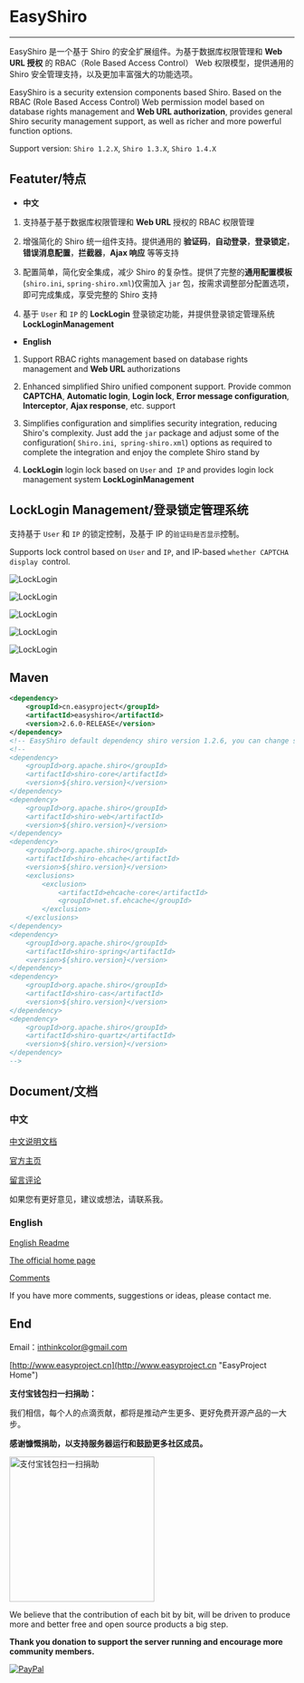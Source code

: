 # EasyShiro 

---------------

EasyShiro 是一个基于 Shiro 的安全扩展组件。为基于数据库权限管理和 **Web URL 授权** 的 RBAC（Role Based Access Control） Web 权限模型，提供通用的 Shiro 安全管理支持，以及更加丰富强大的功能选项。


EasyShiro is a security extension components based Shiro. Based on the RBAC (Role Based Access Control) Web permission model based on database rights management and **Web URL authorization**, provides general Shiro security management support, as well as richer and more powerful function options.


Support version: `Shiro 1.2.X`, `Shiro 1.3.X`, `Shiro 1.4.X`


## Featuter/特点

- **中文**

 1. 支持基于基于数据库权限管理和 **Web URL** 授权的 RBAC 权限管理

 2. 增强简化的 Shiro 统一组件支持。提供通用的 **验证码**，**自动登录**，**登录锁定**，**错误消息配置**，**拦截器**，**Ajax 响应** 等等支持
 
 3. 配置简单，简化安全集成，减少 Shiro 的复杂性。提供了完整的**通用配置模板**(`shiro.ini`, `spring-shiro.xml`)仅需加入 `jar` 包，按需求调整部分配置选项，即可完成集成，享受完整的 Shiro 支持

 4. 基于 `User` 和 `IP` 的 **LockLogin** 登录锁定功能，并提供登录锁定管理系统 **LockLoginManagement**

- **English**

 1. Support RBAC rights management based on database rights management and **Web URL** authorizations
 
 2. Enhanced simplified Shiro unified component support. Provide common **CAPTCHA**, **Automatic login**, **Login lock**, **Error message configuration**, **Interceptor**, **Ajax response**, etc. support
 
 3. Simplifies configuration and simplifies security integration, reducing Shiro's complexity. Just add the `jar` package and adjust some of the configuration( `Shiro.ini`,` spring-shiro.xml`)  options as required to complete the integration and enjoy the complete Shiro stand by
 
 4. **LockLogin** login lock based on `User` and` IP` and provides login lock management system **LockLoginManagement**


## LockLogin Management/登录锁定管理系统

支持基于 `User` 和  `IP` 的锁定控制，及基于 IP 的`验证码是否显示`控制。

Supports lock control based on `User` and `IP`, and IP-based `whether CAPTCHA display `control.

![LockLogin](doc/images/locklogin1.png)

![LockLogin](doc/images/locklogin2.png)

![LockLogin](doc/images/locklogin3.png)

![LockLogin](doc/images/locklogin4.png)

![LockLogin](doc/images/locklogin5.png)



## Maven

```XML
<dependency>
    <groupId>cn.easyproject</groupId>
    <artifactId>easyshiro</artifactId>
    <version>2.6.0-RELEASE</version>
</dependency>
<!-- EasyShiro default dependency shiro version 1.2.6, you can change shiro version, like these: -->
<!--
<dependency>
    <groupId>org.apache.shiro</groupId>
    <artifactId>shiro-core</artifactId>
    <version>${shiro.version}</version>
</dependency>
<dependency>
    <groupId>org.apache.shiro</groupId>
    <artifactId>shiro-web</artifactId>
    <version>${shiro.version}</version>
</dependency>
<dependency>
    <groupId>org.apache.shiro</groupId>
    <artifactId>shiro-ehcache</artifactId>
    <version>${shiro.version}</version>
    <exclusions>
        <exclusion>
            <artifactId>ehcache-core</artifactId>
            <groupId>net.sf.ehcache</groupId>
        </exclusion>
    </exclusions>
</dependency>
<dependency>
    <groupId>org.apache.shiro</groupId>
    <artifactId>shiro-spring</artifactId>
    <version>${shiro.version}</version>
</dependency>
<dependency>
    <groupId>org.apache.shiro</groupId>
    <artifactId>shiro-cas</artifactId>
    <version>${shiro.version}</version>
</dependency>
<dependency>
    <groupId>org.apache.shiro</groupId>
    <artifactId>shiro-quartz</artifactId>
    <version>${shiro.version}</version>
</dependency>
-->
```



## Document/文档

### 中文

[中文说明文档](doc/readme-zh-CN.md)

[官方主页](http://www.easyproject.cn/easyshiro/zh-cn/index.jsp '官方主页')

[留言评论](http://www.easyproject.cn/easyshiro/zh-cn/index.jsp#donation '留言评论')

如果您有更好意见，建议或想法，请联系我。

### English

[English Readme](doc/readme-en.md)

[The official home page](http://www.easyproject.cn/easyshiro/en/index.jsp 'The official home page')

[Comments](http://www.easyproject.cn/easyshiro/en/index.jsp#donation 'Comments')

If you have more comments, suggestions or ideas, please contact me.

## End

Email：<inthinkcolor@gmail.com>

[http://www.easyproject.cn](http://www.easyproject.cn "EasyProject Home")


**支付宝钱包扫一扫捐助：**

我们相信，每个人的点滴贡献，都将是推动产生更多、更好免费开源产品的一大步。

**感谢慷慨捐助，以支持服务器运行和鼓励更多社区成员。**

<img alt="支付宝钱包扫一扫捐助" src="http://www.easyproject.cn/images/s.png"  title="支付宝钱包扫一扫捐助"  height="256" width="256"></img>



We believe that the contribution of each bit by bit, will be driven to produce more and better free and open source products a big step.

**Thank you donation to support the server running and encourage more community members.**

[![PayPal](http://www.easyproject.cn/images/paypaldonation5.jpg)](https://www.paypal.me/easyproject/10 "Make payments with PayPal - it's fast, free and secure!")

